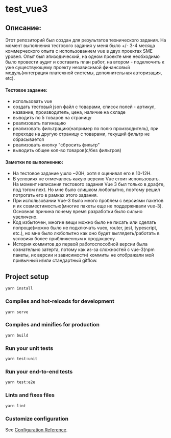 # test_vue3

## Описание: 

Этот репозиторий был создан для результатов технического задания. На момент выполнения тестового задания у меня было +/- 3-4 месяца коммерческого опыта с использованием vue в двух проектах SME уровня. Опыт был эпизодический, на одном проекте мне необходимо было провести аудит и составить план работ, на втором - подключить к уже существующему проекту независимой финансовый модуль(интеграция платежной системы, дополнительная авторизация, etc).

#### Тестовое задание:
- использовать vue
- создать тестовый json файл с товарами, список полей - артикул, название,
  производитель, цена, наличие на складе
- выводить по 5 товаров на страницу
- реализовать пагинацию
- реализовать фильтрацию(например по полю производитель), при переходе на другую
  страницу с товарами, текущий фильтр не сбрасывается
- реализовать кнопку "сбросить фильтр"
- выводить общее кол-во товаров(с/без фильтров)

#### Заметки по выполнению:
* На тестовое задание ушло ~20H, хотя я оценивал его в 10-12H.
* В условиях не отмечалось какую версию Vue стоит использовать. На момент написания тестового задания Vue 3 был только в драфте, под тэгом next. Но мне было слишком любопытно, поэтому решил потрогать его в рамках этого задания.    
* При использовании Vue-3 было много проблем с версиями пакетов и их совместимостью(многие пакеты еще не поддерживали vue-3). Основная причина почему время разработки было сильно увеличено.
* Код избыточен, многие вещи можно было не писать или сделать попроще(можно было не подключать vuex, router, jest, typescript, etc.), но мне было любопытно как оно будет выглядеть/работать в условиях более приближенным к продакшену.
* История коммитов до первой работоспособной версии была сознательно затерта, потому как из-за сложностей с vue-3(npm пакеты, их версии и зависимости) коммиты не отображали мой привычный и/или стандартный gitflow.

## Project setup
```
yarn install
```

### Compiles and hot-reloads for development
```
yarn serve
```

### Compiles and minifies for production
```
yarn build
```

### Run your unit tests
```
yarn test:unit
```

### Run your end-to-end tests
```
yarn test:e2e
```

### Lints and fixes files
```
yarn lint
```

### Customize configuration
See [Configuration Reference](https://cli.vuejs.org/config/).
